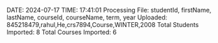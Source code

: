 DATE: 2024-07-17
TIME: 17:41:01
Processing File: studentId, firstName, lastName, courseId, courseName, term, year
Uploaded: 845218479,rahul,He,crs7894,Course,WINTER,2008
Total Students Imported: 8
Total Courses Imported: 6

